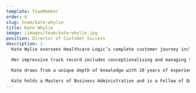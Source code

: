 ```yaml
---
template: TeamMember
order: 6
slug: team/kate-whylie
title: Kate Whylie
image: /images/team/kate-whylie.jpg
position: Director of Customer Success
description: |-
  Kate Wylie oversees Healthcare Logic’s complete customer journey including: sales, marketing, communications, implementation and end user support. Kate leads a gifted customer success team and injects innovative strategies to deliver a standout value-based offering and service.

  Her impressive track record includes conceptionalising and managing the adoption of the Gold Coast Health Service’s multi-award winning Management Information System across 60 public hospitals that saw over 2,700 stakeholders engaged in Queensland with additional executive level management.

  Kate draws from a unique depth of knowledge with 10 years of experience in service improvement leadership combined with an additional 10 years in healthcare delivery as an Occupational Therapist. Her talent lies in translating insights gained from reviewing data analytics into solutions and has been responsible for many successful change programs introduced to improve patient and performance outcomes at several health services.

  Kate holds a Masters of Business Administration and is a Fellow of Queensland University of Technology’s Centre for Emergency and Disaster Management with pertinent research in contemporary models of care within Emergency Departments.
---
```

